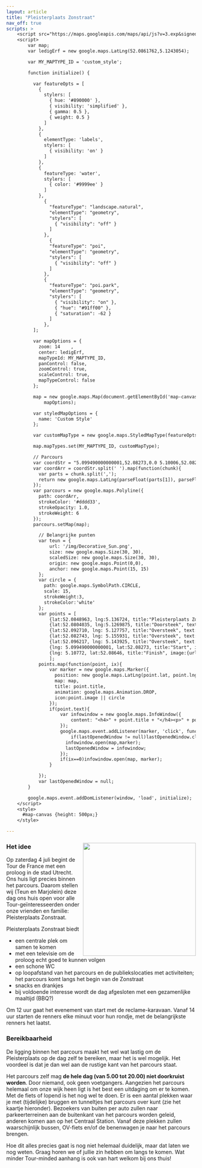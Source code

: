 ```yaml
---
layout: article
title: "Pleisterplaats Zonstraat"
nav_off: true
scripts: >
    <script src="https://maps.googleapis.com/maps/api/js?v=3.exp&signed_in=true"></script>
    <script>
        var map;
        var ledigErf = new google.maps.LatLng(52.0861762,5.1243054);

        var MY_MAPTYPE_ID = 'custom_style';

        function initialize() {

          var featureOpts = [
            {
              stylers: [
                { hue: '#890000' },
                { visibility: 'simplified' },
                { gamma: 0.5 },
                { weight: 0.5 }
              ]
            },
            {
              elementType: 'labels',
              stylers: [
                { visibility: 'on' }
              ]
            },
            {
              featureType: 'water',
              stylers: [
                { color: '#9999ee' }
              ]
            },
              {
                "featureType": "landscape.natural",
                "elementType": "geometry",
                "stylers": [
                  { "visibility": "off" }
                ]
              },
                {
                "featureType": "poi",
                "elementType": "geometry",
                "stylers": [
                  { "visibility": "off" }
                ]
              },
              {
                "featureType": "poi.park",
                "elementType": "geometry",
                "stylers": [
                  { "visibility": "on" },
                  { "hue": "#91ff00" },
                  { "saturation": -62 }
                ]
              },
          ];

          var mapOptions = {
            zoom: 14    ,
            center: ledigErf,
            mapTypeId: MY_MAPTYPE_ID,
            panControl: false,
            zoomControl: true,
            scaleControl: true,
            mapTypeControl: false
          };

          map = new google.maps.Map(document.getElementById('map-canvas'),
              mapOptions);

          var styledMapOptions = {
            name: 'Custom Style'
          };

          var customMapType = new google.maps.StyledMapType(featureOpts, styledMapOptions);

          map.mapTypes.set(MY_MAPTYPE_ID, customMapType);

          // Parcours
          var coordStr = "5.099490000000001,52.08273,0.0 5.10006,52.08214,0.0 5.10069,52.08151,0.0 5.100730000000001,52.08141,0.0 5.10108,52.08106,0.0 5.10143,52.08068,0.0 5.101770000000001,52.08029,0.0 5.10195,52.08009,0.0 5.10214,52.07992,0.0 5.10225,52.07988,0.0 5.10234,52.07986,0.0 5.10254,52.07974,0.0 5.10259,52.07969,0.0 5.10262,52.07965,0.0 5.10264,52.07959,0.0 5.10264,52.07951,0.0 5.10267,52.07945,0.0 5.10278,52.07933,0.0 5.10299,52.07912,0.0 5.10319,52.07892,0.0 5.10326,52.07886,0.0 5.10362,52.07849,0.0 5.10369,52.0784,0.0 5.10384,52.07824000000001,0.0 5.10395,52.07809,0.0 5.10404,52.07796,0.0 5.104250000000001,52.07762,0.0 5.104310000000001,52.07763,0.0 5.10438,52.07763,0.0 5.1044,52.07764,0.0 5.10445,52.07764,0.0 5.104510000000001,52.07763,0.0 5.104570000000001,52.07761,0.0 5.1046,52.07758,0.0 5.10531,52.07687,0.0 5.10541,52.0768,0.0 5.10546,52.07677,0.0 5.10553,52.07676,0.0 5.10551,52.07654,0.0 5.105550000000001,52.07641,0.0 5.10585,52.07648,0.0 5.10664,52.07657,0.0 5.10753,52.07668,0.0 5.108350000000001,52.07679,0.0 5.10863,52.07687,0.0 5.10871,52.07688,0.0 5.10879,52.07689,0.0 5.10908,52.07693,0.0 5.10918,52.07694000000001,0.0 5.10944,52.07698,0.0 5.10974,52.07701,0.0 5.10979,52.07702,0.0 5.10984,52.07703,0.0 5.10989,52.07703,0.0 5.11019,52.077070000000006,0.0 5.11215,52.07731,0.0 5.11228,52.07732,0.0 5.112520000000001,52.07734,0.0 5.11327,52.07741,0.0 5.11388,52.07749,0.0 5.11403,52.07751,0.0 5.11407,52.07752,0.0 5.1142,52.07753,0.0 5.11435,52.07755,0.0 5.11443,52.07757,0.0 5.1145,52.07759000000001,0.0 5.11493,52.07773,0.0 5.11511,52.07782,0.0 5.11524,52.0779,0.0 5.1153200000000005,52.07799,0.0 5.11541,52.07808,0.0 5.116300000000001,52.07841,0.0 5.11719,52.07874,0.0 5.11809,52.07907,0.0 5.11851,52.07922,0.0 5.11868,52.07925,0.0 5.11883,52.07924,0.0 5.11907,52.079150000000006,0.0 5.1193,52.07906,0.0 5.11952,52.07898,0.0 5.11966,52.07892,0.0 5.11981,52.07886,0.0 5.11995,52.0788,0.0 5.12009,52.07875,0.0 5.12016,52.07882,0.0 5.12019,52.07885,0.0 5.12022,52.07888,0.0 5.12029,52.07894,0.0 5.12035,52.079,0.0 5.12047,52.07912,0.0 5.12059,52.07923,0.0 5.12082,52.07944,0.0 5.12087,52.07948,0.0 5.12091,52.07952,0.0 5.12096,52.07957,0.0 5.12101,52.07962,0.0 5.12109,52.07968,0.0 5.12116,52.07973,0.0 5.12123,52.07977,0.0 5.12126,52.07979,0.0 5.12176,52.08024,0.0 5.12183,52.0803,0.0 5.12186,52.08033,0.0 5.12195,52.08042,0.0 5.12202,52.08047,0.0 5.12214,52.08054,0.0 5.12252,52.0807,0.0 5.12308,52.08092,0.0 5.12313,52.08094,0.0 5.12318,52.08095,0.0 5.12324,52.08096,0.0 5.12329,52.08097000000001,0.0 5.12335,52.08097000000001,0.0 5.1234,52.08097000000001,0.0 5.12362,52.08095,0.0 5.12377,52.08093,0.0 5.12387,52.08092,0.0 5.12394,52.08091,0.0 5.123990000000001,52.08092,0.0 5.12406,52.08094,0.0 5.12408,52.08096,0.0 5.12431,52.08118,0.0 5.12434,52.0812,0.0 5.12435,52.08121,0.0 5.12437,52.08122,0.0 5.12441,52.08122,0.0 5.12446,52.081230000000005,0.0 5.12453,52.08122,0.0 5.12464,52.08119,0.0 5.12484,52.08114,0.0 5.12489,52.08113,0.0 5.12506,52.08108,0.0 5.12514,52.08107,0.0 5.12524,52.08107,0.0 5.12532,52.08107,0.0 5.12551,52.08111,0.0 5.12556,52.08112,0.0 5.12563,52.08112,0.0 5.12577,52.081100000000006,0.0 5.12582,52.08116,0.0 5.12593,52.08125,0.0 5.12602,52.08135,0.0 5.12611,52.08146,0.0 5.126210000000001,52.0816,0.0 5.12646,52.08206,0.0 5.12689,52.08283000000001,0.0 5.12695,52.08289,0.0 5.12756,52.08354,0.0 5.127710000000001,52.08367,0.0 5.12792,52.08387,0.0 5.12825,52.08413000000001,0.0 5.12832,52.08419,0.0 5.12848,52.08429,0.0 5.12993,52.08506,0.0 5.13,52.08511,0.0 5.13006,52.08515,0.0 5.13011,52.08521,0.0 5.13014,52.08528,0.0 5.13016,52.08535,0.0 5.13017,52.08543000000001,0.0 5.13017,52.08551,0.0 5.13004,52.08562,0.0 5.12964,52.08613,0.0 5.12951,52.08632,0.0 5.12936,52.08666,0.0 5.12925,52.08697,0.0 5.12913,52.08729,0.0 5.12903,52.08759,0.0 5.12893,52.08788,0.0 5.1289,52.08794,0.0 5.1289,52.08797,0.0 5.1289,52.08801,0.0 5.12891,52.08808,0.0 5.12896,52.08818,0.0 5.12914,52.08844,0.0 5.12917,52.08848,0.0 5.1292,52.08853,0.0 5.12929,52.08861,0.0 5.12938,52.08868,0.0 5.12948,52.088770000000004,0.0 5.12958,52.08886,0.0 5.12989,52.08915,0.0 5.1302,52.08944,0.0 5.12944,52.08976,0.0 5.12868,52.09009,0.0 5.12859,52.09016,0.0 5.128490000000001,52.09023,0.0 5.12837,52.0903,0.0 5.12824,52.09038,0.0 5.12815,52.090500000000006,0.0 5.12806,52.09062,0.0 5.12794,52.09083,0.0 5.12787,52.09098,0.0 5.12783,52.09103,0.0 5.127710000000001,52.09139,0.0 5.1276,52.09174,0.0 5.12753,52.09196,0.0 5.12743,52.09223,0.0 5.12744,52.09228,0.0 5.12743,52.09232000000001,0.0 5.12743,52.09235,0.0 5.12744,52.09239,0.0 5.12745,52.09243,0.0 5.12749,52.09247,0.0 5.12753,52.09251,0.0 5.12764,52.0926,0.0 5.12775,52.09268,0.0 5.12788,52.09276,0.0 5.12798,52.09284000000001,0.0 5.12859,52.0933,0.0 5.12869,52.09336,0.0 5.12871,52.09338,0.0 5.12872,52.09340000000001,0.0 5.12876,52.09348,0.0 5.1289,52.09351,0.0 5.12904,52.09355,0.0 5.12919,52.09364,0.0 5.12934,52.09373,0.0 5.12964,52.09393,0.0 5.12978,52.09403,0.0 5.12994,52.09414,0.0 5.13018,52.09433,0.0 5.1304,52.09452,0.0 5.13047,52.09457,0.0 5.13053,52.09462,0.0 5.13058,52.09467,0.0 5.13063,52.09472,0.0 5.13067,52.094750000000005,0.0 5.1307,52.09479,0.0 5.13073,52.09482,0.0 5.13075,52.09485,0.0 5.13079,52.09491,0.0 5.1308,52.09498,0.0 5.13081,52.09507,0.0 5.13082,52.09521,0.0 5.1308300000000004,52.09523,0.0 5.13084,52.09525,0.0 5.13085,52.09529,0.0 5.13087,52.095310000000005,0.0 5.13092,52.09533,0.0 5.13099,52.09535000000001,0.0 5.13108,52.09538,0.0 5.13114,52.09539,0.0 5.13121,52.0954,0.0 5.13145,52.09541,0.0 5.13169,52.09543,0.0 5.13227,52.09545,0.0 5.13285,52.09547,0.0 5.13334,52.09549,0.0 5.13383,52.09551,0.0 5.13421,52.095530000000004,0.0 5.1346,52.09554,0.0 5.13503,52.09557000000001,0.0 5.135460000000001,52.09559,0.0 5.13621,52.09562,0.0 5.13697,52.09566,0.0 5.13721,52.09567,0.0 5.13745,52.09569,0.0 5.138000000000001,52.09569,0.0 5.13854,52.09569,0.0 5.13895,52.09567,0.0 5.139,52.09567,0.0 5.13907,52.09567,0.0 5.13915,52.09566,0.0 5.13917,52.09566,0.0 5.13938,52.09565,0.0 5.140020000000001,52.09562,0.0 5.14073,52.0956,0.0 5.14114,52.09559,0.0 5.14133,52.09562,0.0 5.14133,52.09569,0.0 5.14133,52.09575,0.0 5.14249,52.09606,0.0 5.14301,52.09619,0.0 5.14323,52.09625,0.0 5.14338,52.09628,0.0 5.14383,52.09638,0.0 5.14386,52.0963,0.0 5.14392,52.0962,0.0 5.14401,52.0961,0.0 5.14409,52.09603,0.0 5.14425,52.0959,0.0 5.14428,52.09587,0.0 5.14443,52.09574,0.0 5.1445,52.09567,0.0 5.14455,52.09557000000001,0.0 5.1451,52.09433,0.0 5.14512,52.0943,0.0 5.14513,52.09425,0.0 5.14573,52.09282,0.0 5.1459,52.0924,0.0 5.14601,52.092150000000004,0.0 5.14609,52.09201,0.0 5.14617,52.09191,0.0 5.14633,52.09179,0.0 5.14646,52.09173,0.0 5.14664,52.09166,0.0 5.14685,52.09161,0.0 5.14705,52.09158,0.0 5.1472,52.09157,0.0 5.14735,52.09157,0.0 5.1475100000000005,52.09159,0.0 5.14766,52.09162,0.0 5.14839,52.091800000000006,0.0 5.149470000000001,52.09207,0.0 5.14978,52.092150000000004,0.0 5.1507700000000005,52.09241,0.0 5.15136,52.09254,0.0 5.15146,52.09256,0.0 5.15161,52.092580000000005,0.0 5.15173,52.092580000000005,0.0 5.15185,52.092580000000005,0.0 5.15207,52.09256,0.0 5.1523,52.09253,0.0 5.15243,52.0925,0.0 5.15269,52.09241,0.0 5.152860000000001,52.09234,0.0 5.15296,52.09227,0.0 5.15308,52.09219000000001,0.0 5.1532,52.09207,0.0 5.15332,52.09187,0.0 5.15362,52.09142,0.0 5.1538,52.09112,0.0 5.15402,52.09077,0.0 5.15412,52.09062,0.0 5.15432,52.09031,0.0 5.15461,52.08988,0.0 5.15498,52.08938,0.0 5.155140000000001,52.08922,0.0 5.1553,52.08908,0.0 5.15549,52.08895,0.0 5.1559,52.08872,0.0 5.15694,52.08819,0.0 5.1573,52.08801,0.0 5.15796,52.08765,0.0 5.15868,52.08728,0.0 5.15954,52.08683,0.0 5.15964,52.08678,0.0 5.15972,52.08674,0.0 5.15991,52.08667,0.0 5.16023,52.08655,0.0 5.16053,52.08647,0.0 5.1607,52.08643000000001,0.0 5.1608,52.08641,0.0 5.16089,52.0864,0.0 5.16111,52.0864,0.0 5.1617,52.0864,0.0 5.16203,52.0864,0.0 5.16229,52.0864,0.0 5.1623,52.0864,0.0 5.16249,52.0864,0.0 5.16282,52.0864,0.0 5.16303,52.0864,0.0 5.16319,52.08641,0.0 5.16334,52.08642,0.0 5.16351,52.08642,0.0 5.16367,52.08642,0.0 5.16367,52.08634000000001,0.0 5.16368,52.08621000000001,0.0 5.16363,52.08621000000001,0.0 5.16358,52.08621000000001,0.0 5.16358,52.08527,0.0 5.16357,52.08432,0.0 5.16357,52.08427,0.0 5.16357,52.08423,0.0 5.16352,52.08423,0.0 5.16347,52.08423,0.0 5.16338,52.08424,0.0 5.16329,52.08424,0.0 5.16297,52.08424,0.0 5.16262,52.08426000000001,0.0 5.16252,52.08425,0.0 5.16226,52.08425,0.0 5.16206,52.08425,0.0 5.16183,52.08424,0.0 5.16177,52.08424,0.0 5.16162,52.08426000000001,0.0 5.16137,52.0843,0.0 5.16131,52.08433,0.0 5.16126,52.08434,0.0 5.16113,52.08438,0.0 5.16097,52.08441,0.0 5.16085,52.08443,0.0 5.16072,52.08445,0.0 5.16059,52.08446,0.0 5.16041,52.08445,0.0 5.15973,52.08437,0.0 5.158920000000001,52.08428,0.0 5.15862,52.08421,0.0 5.15831,52.0841,0.0 5.15808,52.08399,0.0 5.15603,52.08278,0.0 5.15565,52.08255,0.0 5.155140000000001,52.08225,0.0 5.15478,52.08204,0.0 5.15325,52.08115,0.0 5.15256,52.08079,0.0 5.15169,52.08033,0.0 5.14966,52.07934,0.0 5.14957,52.07933,0.0 5.14926,52.07919,0.0 5.14916,52.07916,0.0 5.14906,52.07912,0.0 5.1490100000000005,52.07911,0.0 5.14894,52.0791,0.0 5.14886,52.07911,0.0 5.14878,52.07913,0.0 5.148750000000001,52.07914,0.0 5.14853,52.0792,0.0 5.14808,52.0793,0.0 5.14776,52.07938,0.0 5.14684,52.07963,0.0 5.14682,52.07963,0.0 5.14655,52.0797,0.0 5.14602,52.07982,0.0 5.14589,52.07985,0.0 5.14586,52.07985,0.0 5.14577,52.07987,0.0 5.14568,52.07988,0.0 5.14562,52.07988,0.0 5.14534,52.07989,0.0 5.14505,52.07989,0.0 5.1447,52.07984,0.0 5.14443,52.07978,0.0 5.14424,52.07971,0.0 5.14382,52.07959,0.0 5.143670000000001,52.07958,0.0 5.14361,52.07958,0.0 5.14353,52.07958,0.0 5.14347,52.07958,0.0 5.1433,52.07958,0.0 5.14309,52.07962,0.0 5.14297,52.07964,0.0 5.14296,52.07964,0.0 5.14269,52.07968,0.0 5.14251,52.07973,0.0 5.1424,52.07977,0.0 5.14226,52.07981,0.0 5.14217,52.07982,0.0 5.14209,52.07983,0.0 5.14198,52.07984,0.0 5.1419,52.07984,0.0 5.1418,52.07984,0.0 5.14165,52.07983,0.0 5.14151,52.07982,0.0 5.14144,52.07982,0.0 5.14137,52.07982,0.0 5.14131,52.07982,0.0 5.14125,52.07982,0.0 5.14008,52.07976,0.0 5.14001,52.07976,0.0 5.1398,52.07974,0.0 5.13969,52.07974,0.0 5.139500000000001,52.07969,0.0 5.13932,52.07968,0.0 5.13914,52.07967000000001,0.0 5.13871,52.07964,0.0 5.13829,52.07962,0.0 5.13816,52.07965,0.0 5.13772,52.07962,0.0 5.13753,52.07961,0.0 5.13734,52.0796,0.0 5.13713,52.07958,0.0 5.13692,52.07957,0.0 5.13673,52.07955,0.0 5.13653,52.07952,0.0 5.136240000000001,52.0795,0.0 5.13545,52.07943,0.0 5.13528,52.07941,0.0 5.13438,52.07934,0.0 5.13434,52.07933,0.0 5.1343,52.07933,0.0 5.13407,52.0793,0.0 5.13384,52.079280000000004,0.0 5.1326,52.07914,0.0 5.13228,52.07912,0.0 5.13189,52.07912,0.0 5.1317,52.079150000000006,0.0 5.13155,52.07916,0.0 5.13131,52.07921,0.0 5.13081,52.07935,0.0 5.13048,52.07945,0.0 5.12985,52.07966,0.0 5.128490000000001,52.08013,0.0 5.12837,52.08018,0.0 5.12826,52.08024,0.0 5.12806,52.0804,0.0 5.12795,52.08051,0.0 5.12787,52.080580000000005,0.0 5.12779,52.08064,0.0 5.12755,52.08076,0.0 5.127510000000001,52.08078,0.0 5.12746,52.08073,0.0 5.1272,52.08053,0.0 5.12717,52.08051,0.0 5.12716,52.0805,0.0 5.12714,52.08049,0.0 5.12712,52.08048,0.0 5.12707,52.080450000000006,0.0 5.12702,52.08042,0.0 5.12693,52.08038,0.0 5.12691,52.08037,0.0 5.1268,52.08032000000001,0.0 5.12668,52.08026,0.0 5.12665,52.08023,0.0 5.12652,52.08008,0.0 5.12644,52.08,0.0 5.12636,52.07992,0.0 5.12629,52.0799,0.0 5.12623,52.07988,0.0 5.1256,52.07944,0.0 5.12538,52.07929,0.0 5.125230000000001,52.07919,0.0 5.12511,52.0791,0.0 5.12476,52.07873,0.0 5.12474,52.07868,0.0 5.12473,52.07863,0.0 5.12452,52.07841,0.0 5.12439,52.07827,0.0 5.1242,52.078070000000004,0.0 5.12406,52.07792,0.0 5.12391,52.07775,0.0 5.12376,52.07757,0.0 5.12372,52.07753,0.0 5.12369,52.07748,0.0 5.12359,52.07752,0.0 5.12331,52.07761,0.0 5.12309,52.07769,0.0 5.12287,52.07777,0.0 5.12266,52.07783,0.0 5.12244,52.07789,0.0 5.12189,52.078070000000004,0.0 5.12161,52.07817,0.0 5.12101,52.07839,0.0 5.12041,52.07862,0.0 5.12025,52.07868,0.0 5.12009,52.07875,0.0 5.11995,52.0788,0.0 5.11981,52.07886,0.0 5.11966,52.07892,0.0 5.11952,52.07898,0.0 5.1193,52.07906,0.0 5.11907,52.079150000000006,0.0 5.11883,52.07924,0.0 5.11868,52.07925,0.0 5.11851,52.07922,0.0 5.11809,52.07907,0.0 5.11719,52.07874,0.0 5.116300000000001,52.07841,0.0 5.11541,52.07808,0.0 5.1153200000000005,52.07799,0.0 5.11524,52.0779,0.0 5.11511,52.07782,0.0 5.11493,52.07773,0.0 5.1145,52.07759000000001,0.0 5.11443,52.07757,0.0 5.11435,52.07755,0.0 5.1142,52.07753,0.0 5.11407,52.07752,0.0 5.11403,52.07751,0.0 5.11388,52.07749,0.0 5.11327,52.07741,0.0 5.112520000000001,52.07734,0.0 5.11228,52.07732,0.0 5.11215,52.07731,0.0 5.11019,52.077070000000006,0.0 5.10989,52.07703,0.0 5.10984,52.07703,0.0 5.10979,52.07702,0.0 5.10974,52.07701,0.0 5.10944,52.07698,0.0 5.10918,52.07694000000001,0.0 5.10908,52.07693,0.0 5.10879,52.07689,0.0 5.10871,52.07688,0.0 5.10863,52.07687,0.0 5.108350000000001,52.07687,0.0 5.10662,52.07666,0.0 5.10621,52.07661,0.0 5.105810000000001,52.07656,0.0 5.10566,52.07655,0.0 5.10551,52.07654,0.0 5.10553,52.07676,0.0 5.10546,52.07677,0.0 5.10541,52.0768,0.0 5.10531,52.07687,0.0 5.1046,52.07758,0.0 5.104570000000001,52.07761,0.0 5.104510000000001,52.07763,0.0 5.10445,52.07764,0.0 5.1044,52.07764,0.0 5.10438,52.07763,0.0 5.104310000000001,52.07763,0.0 5.104250000000001,52.07762,0.0 5.10404,52.07796,0.0 5.10395,52.07809,0.0 5.10384,52.07824000000001,0.0 5.10369,52.0784,0.0 5.10362,52.07849,0.0 5.10326,52.07886,0.0 5.10319,52.07892,0.0 5.10299,52.07912,0.0 5.10278,52.07933,0.0 5.10267,52.07945,0.0 5.10264,52.07951,0.0 5.10264,52.07959,0.0 5.10267,52.07964,0.0 5.10274,52.07972,0.0 5.102810000000001,52.07977,0.0 5.103070000000001,52.07997000000001,0.0 5.10324,52.08012,0.0 5.10366,52.08052,0.0 5.10408,52.08092,0.0 5.10418,52.08102,0.0 5.1046,52.08144,0.0 5.10481,52.08167,0.0 5.10506,52.08185,0.0 5.10531,52.08203,0.0 5.10541,52.0821,0.0 5.10549,52.08216,0.0 5.10585,52.08242,0.0 5.1063,52.08279,0.0 5.10649,52.08297,0.0 5.10679,52.08325,0.0 5.10682,52.08328,0.0 5.10755,52.08397,0.0 5.10798,52.08435000000001,0.0 5.10806,52.08442,0.0 5.10814,52.0845,0.0 5.1086,52.08488,0.0 5.10868,52.08491000000001,0.0 5.10876,52.08494,0.0 5.1088,52.08495,0.0 5.10883,52.08497,0.0 5.10894,52.08501,0.0 5.10881,52.08518,0.0 5.10867,52.08535,0.0 5.10845,52.0856,0.0 5.10821,52.08584,0.0 5.10817,52.08589,0.0 5.10813,52.08594,0.0 5.108090000000001,52.086,0.0 5.10794,52.08621000000001,0.0 5.1078,52.08638,0.0 5.10772,52.08646,0.0";
          var coordArr = coordStr.split(' ').map(function(chunk){
            var parts = chunk.split(',');
            return new google.maps.LatLng(parseFloat(parts[1]), parseFloat(parts[0]));
          });
          var parcours = new google.maps.Polyline({
            path: coordArr,
            strokeColor: '#dddd33',
            strokeOpacity: 1.0,
            strokeWeight: 6
          });
          parcours.setMap(map);

            // Belangrijke punten
            var teun = {
                url: '/img/Decorative_Sun.png',
                size: new google.maps.Size(30, 30),
                scaledSize: new google.maps.Size(30, 30),
                origin: new google.maps.Point(0,0),
                anchor: new google.maps.Point(15, 15)
            };
            var circle = {
              path: google.maps.SymbolPath.CIRCLE,
              scale: 15,
              strokeWeight:3,
              strokeColor:'white'
            };
            var points = [
                {lat:52.0848963, lng:5.136724, title:"Pleisterplaats Zonstraat", text:"  ", image:teun},
                {lat:52.0804035, lng:5.1269875, title:"Doorsteek", text:"Op deze plek kunnen voetgangers en fietsers het parcours doorkruisen via de fietserstunneltjes die hier aan beide zijden van het water zijn."},
                {lat:52.092710, lng: 5.127757, title:"Oversteek", text:"Er komt een loopbrug vanaf de Lucasbrug naar de Nachtegaalstraat. Daarmee kan je het parcours oversteken."},
                {lat:52.082743, lng: 5.155931, title:"Oversteek", text:"Hier komt een loopbrug waarmee je het parcours kan oversteken."},
                {lat:52.096217, lng: 5.143925, title:"Oversteek", text:"Met de auto kan je alleen hier het parcours doorkruisen. Met de fiets kan je hier nog wel onderdoor, maar NIET het parcours kruisen."},
                {lng: 5.099490000000001, lat:52.08273, title:"Start", image:{url:"https://cdn3.iconfinder.com/data/icons/transfers/100/239324-finish_flag_goal-128.png", scaledSize:new google.maps.Size(30,30)} },
                {lng: 5.10772, lat:52.08646, title:"Finish", image:{url:"https://cdn3.iconfinder.com/data/icons/transfers/100/239324-finish_flag_goal-128.png", scaledSize:new google.maps.Size(30,30)} }
                ];
            points.map(function(point, ix){
                var marker = new google.maps.Marker({
                  position: new google.maps.LatLng(point.lat, point.lng),
                  map: map,
                  title: point.title,
                  animation: google.maps.Animation.DROP,
                  icon:point.image || circle
                });
                if(point.text){
                    var infowindow = new google.maps.InfoWindow({
                        content: "<h4>" + point.title + "</h4><p>" + point.text + "</p>"
                    });
                    google.maps.event.addListener(marker, 'click', function() {
                        if(lastOpenedWindow != null)lastOpenedWindow.close();
                      infowindow.open(map,marker);
                      lastOpenedWindow = infowindow;
                    });
                    if(ix==0)infowindow.open(map, marker);
                }

            });
            var lastOpenedWindow = null;
        }

        google.maps.event.addDomListener(window, 'load', initialize);
    </script>
    <style>
      #map-canvas {height: 500px;}
    </style>

---
```

### Het idee <img src="http://www.dub.uu.nl/sites/default/files/users/4527/images/tour-de-france-2015-utrecht.jpg" width="300px" align="right">
Op zaterdag 4 juli begint de Tour de France met een proloog in de stad Utrecht. Ons huis ligt precies binnen het parcours. Daarom stellen wij (Teun en Marjolein) deze dag ons huis open voor alle Tour-geïnteresseerden onder onze vrienden en familie: Pleisterplaats Zonstraat.

Pleisterplaats Zonstraat biedt

- een centrale plek om samen te komen
- met een televisie om de proloog echt goed te kunnen volgen
- een schone WC
- op loopafstand van het parcours en de publiekslocaties met activiteiten; het parcours komt langs het begin van de Zonstraat
- snacks en drankjes
- bij voldoende interesse wordt de dag afgesloten met een gezamenlijke maaltijd (BBQ?)

Om 12 uur gaat het evenement van start met de reclame-karavaan. Vanaf 14 uur starten de renners elke minuut voor hun rondje, met de belangrijkste renners het laatst.

### Bereikbaarheid
De ligging binnen het parcours maakt het wel wat lastig om de Pleisterplaats op de dag zelf te bereiken, maar het is wel mogelijk. Het voordeel is dat je dan wel aan de rustige kant van het parcours staat. 

Het parcours zelf mag **de hele dag (van 5.00 tot 20.00) niet doorkruist worden**. Door niemand, ook geen voetgangers. Aangezien het parcours helemaal om onze wijk heen ligt is het best een uitdaging om er te komen. Met de fiets of lopend is het nog wel te doen. Er is een aantal plekken waar je met (tijdelijke) bruggen en tunneltjes het parcours over kunt (zie het kaartje hieronder). Bezoekers van buiten per auto zullen naar parkeerterreinen aan de buitenkant van het parcours worden geleid, anderen komen aan op het Centraal Station. Vanaf deze plekken zullen waarschijnlijk bussen, OV-fiets en/of de benenwagen je naar het parcours brengen. 

Hoe dit alles precies gaat is nog niet helemaal duidelijk, maar dat laten we nog weten. Graag horen we of jullie zin hebben om langs te komen. Wat minder Tour-minded aanhang is ook van hart welkom bij ons thuis!


<div id="map-canvas"></div>
